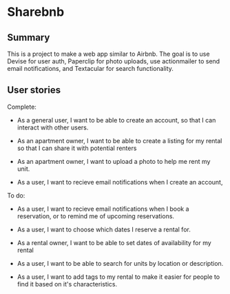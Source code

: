 Sharebnb
========

Summary
-------
This is a project to make a web app similar to Airbnb. The goal is to use Devise for user auth, Paperclip for photo uploads, use actionmailer to send email notifications, and Textacular for search functionality.

User stories
------------

Complete:
* As a general user, I want to be able to create an account, so that I can interact with other users.

* As an apartment owner, I want to be able to create a listing for my rental so that I can share it with potential renters

* As an apartment owner, I want to upload a photo to help me rent my unit.

* As a user, I want to recieve email notifications when I create an account,

To do:
* As a user, I want to recieve email notifications when I book a reservation, or to remind me of upcoming reservations.

* As a user, I want to choose which dates I reserve a rental for.

* As a rental owner, I want to be able to set dates of availability for my rental

* As a user, I want to be able to search for units by location or description.

* As a user, I want to add tags to my rental to make it easier for people to find it based on it's characteristics.
